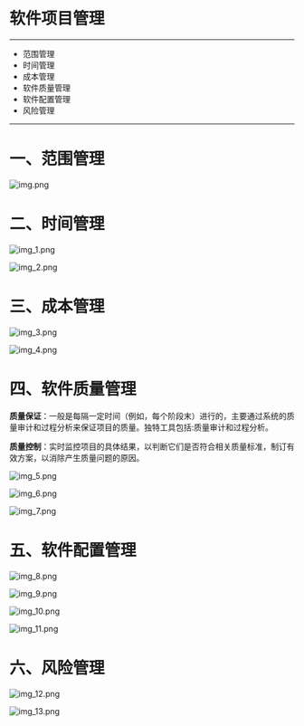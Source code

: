 # 软件项目管理

---
* 范围管理
* 时间管理
* 成本管理
* 软件质量管理
* 软件配置管理
* 风险管理
---

# 一、范围管理

![img.png](images/img.png)

# 二、时间管理

![img_1.png](images/img_1.png)

![img_2.png](images/img_2.png)

# 三、成本管理

![img_3.png](images/img_3.png)

![img_4.png](images/img_4.png)

# 四、软件质量管理

**质量保证**：一般是每隔一定时间（例如，每个阶段末）进行的，主要通过系统的质量审计和过程分析来保证项目的质量。独特工具包括:质量审计和过程分析。

**质量控制**：实时监控项目的具体结果，以判断它们是否符合相关质量标准，制订有效方案，以消除产生质量问题的原因。

![img_5.png](images/img_5.png)

![img_6.png](images/img_6.png)

![img_7.png](images/img_7.png)


# 五、软件配置管理

![img_8.png](images/img_8.png)

![img_9.png](images/img_9.png)

![img_10.png](images/img_10.png)

![img_11.png](images/img_11.png)

# 六、风险管理

![img_12.png](images/img_12.png)

![img_13.png](images/img_13.png)






